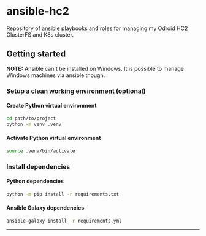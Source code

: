 # ansible-hc2
Repository of ansible playbooks and roles for managing my Odroid HC2 GlusterFS 
and K8s cluster.


## Getting started
**NOTE:** Ansible can't be installed on Windows. 
It is possible to manage Windows machines via ansible though.
 
### Setup a clean working environment (optional)
#### Create Python virtual environment
```bash
cd path/to/project
python -m venv .venv
```

#### Activate Python virtual environment
```bash
source .venv/bin/activate
```

### Install dependencies
#### Python dependencies
```bash
python -m pip install -r requirements.txt
```

#### Ansible Galaxy dependencies
```bash
ansible-galaxy install -r requirements.yml
```

---
